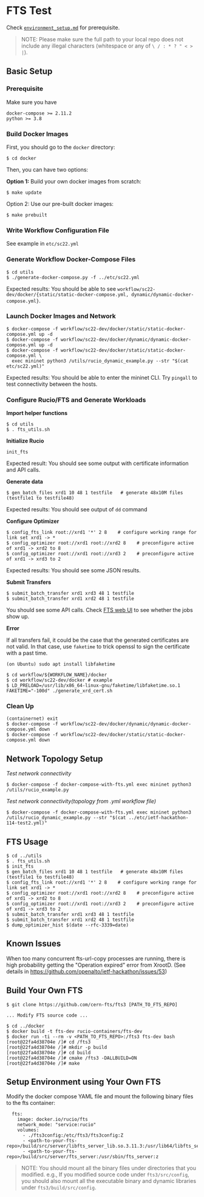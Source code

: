 # FTS Test

Check [`environment_setup.md`](environment_setup.md) for prerequisite.

> NOTE: Please make sure the full path to your local repo does not include any illegal characters (whitespace or any of `\ / : * ? " < > |`).

## Basic Setup

### Prerequisite

Make sure you have

```
docker-compose >= 2.11.2
python >= 3.8
```

### Build Docker Images

First, you should go to the `docker` directory:

```
$ cd docker
```

Then, you can have two options:

**Option 1:** Build your own docker images from scratch:

```
$ make update
```

Option 2: Use our pre-built docker images:

```
$ make prebuilt
```

### Write Workflow Configuration File

See example in `etc/sc22.yml`

### Generate Workflow Docker-Compose Files

```
$ cd utils
$ ./generate-docker-compose.py -f ../etc/sc22.yml
```

Expected results: You should be able to see `workflow/sc22-dev/docker/{static/static-docker-compose.yml, dynamic/dynamic-docker-compose.yml}`.

### Launch Docker Images and Network

```
$ docker-compose -f workflow/sc22-dev/docker/static/static-docker-compose.yml up -d
$ docker-compose -f workflow/sc22-dev/docker/dynamic/dynamic-docker-compose.yml up -d
$ docker-compose -f workflow/sc22-dev/docker/static/static-docker-compose.yml \
  exec mininet python3 /utils/rucio_dynamic_example.py --str "$(cat etc/sc22.yml)"
```

Expected results: You should be able to enter the mininet CLI. Try `pingall` to test connectivity between the hosts.

### Configure Rucio/FTS and Generate Workloads

**Import helper functions**

```
$ cd utils
$ . fts_utils.sh
```

**Initialize Rucio**

```
init_fts
```

Expected result: You should see some output with certificate information and API calls.

**Generate data**

```
$ gen_batch_files xrd1 10 48 1 testfile   # generate 48x10M files (testfile1 to testfile48)
```

Expected results: You should see output of `dd` command

**Configure Optimizer**

```
$ config_fts_link root://xrd1 '*' 2 8    # configure working range for link set xrd1 -> *
$ config_optimizer root://xrd1 root://xrd2 8    # preconfigure active of xrd1 -> xrd2 to 8
$ config_optimizer root://xrd1 root://xrd3 2    # preconfigure active of xrd1 -> xrd3 to 2
```

Expected results: You should see some JSON results.

**Submit Transfers**

```
$ submit_batch_transfer xrd1 xrd3 48 1 testfile
$ submit_batch_transfer xrd1 xrd2 48 1 testfile
```

You should see some API calls. Check [FTS web UI](https://localhost:8449/fts3/ftsmon/#/) to see whether the jobs show up.

**Error**

If all transfers fail, it could be the case that the generated certificates are not valid. In that case, use `faketime` to trick openssl to sign the certificate with a past time.

```
(on Ubuntu) sudo apt install libfaketime

$ cd workflow/${WORKFLOW_NAME}/docker
$ cd workflow/sc22-dev/docker # example
$ LD_PRELOAD=/usr/lib/x86_64-linux-gnu/faketime/libfaketime.so.1 FAKETIME="-100d" ./generate_xrd_cert.sh
```

### Clean Up

```
(containernet) exit
$ docker-compose -f workflow/sc22-dev/docker/dynamic/dynamic-docker-compose.yml down
$ docker-compose -f workflow/sc22-dev/docker/static/static-docker-compose.yml down
```


## Network Topology Setup

*Test network connectivity*
```
$ docker-compose -f docker-compose-with-fts.yml exec mininet python3 /utils/rucio_example.py
```

*Test network connectivity(topology from .yml workflow file)*
```
$ docker-compose -f docker-compose-with-fts.yml exec mininet python3 /utils/rucio_dynamic_example.py --str "$(cat ../etc/ietf-hackathon-114-test2.yml)"
```

## FTS Usage

```
$ cd ../utils
$ . fts_utils.sh
$ init_fts
$ gen_batch_files xrd1 10 48 1 testfile   # generate 48x10M files (testfile1 to testfile48)
$ config_fts_link root://xrd1 '*' 2 8    # configure working range for link set xrd1 -> *
$ config_optimizer root://xrd1 root://xrd2 8    # preconfigure active of xrd1 -> xrd2 to 8
$ config_optimizer root://xrd1 root://xrd3 2    # preconfigure active of xrd1 -> xrd3 to 2
$ submit_batch_transfer xrd1 xrd3 48 1 testfile
$ submit_batch_transfer xrd1 xrd2 48 1 testfile
$ dump_optimizer_hist $(date --rfc-3339=date)
```

## Known Issues

When too many concurrent fts-url-copy processes are running, there is high
probability getting the "Operation expired" error from XrootD. (See details in
<https://github.com/openalto/ietf-hackathon/issues/53>)

## Build Your Own FTS

```
$ git clone https://github.com/cern-fts/fts3 [PATH_TO_FTS_REPO]

... Modify FTS source code ...

$ cd ../docker
$ docker build -t fts-dev rucio-containers/fts-dev
$ docker run -ti --rm -v <PATH_TO_FTS_REPO>:/fts3 fts-dev bash
[root@22fa4d38704e /]# cd /fts3
[root@22fa4d38704e /]# mkdir -p build
[root@22fa4d38704e /]# cd build
[root@22fa4d38704e /]# cmake /fts3 -DALLBUILD=ON
[root@22fa4d38704e /]# make
```

## Setup Environment using Your Own FTS

Modify the docker compose YAML file and mount the following binary files to the
fts container:

```
  fts:
    image: docker.io/rucio/fts
    network_mode: "service:rucio"
    volumes:
      - ./fts3config:/etc/fts3/fts3config:Z
      - <path-to-your-fts-repo>/build/src/server/libfts_server_lib.so.3.11.3:/usr/lib64/libfts_server_lib.so:z
      - <path-to-your-fts-repo>/build/src/server/fts_server:/usr/sbin/fts_server:z
```

> NOTE: You should mount all the binary files under directories that you
> modified. e.g., If you modified source code under `fts3/src/config`, you
> should also mount all the executable binary and dynamic libraries under
> `fts3/build/src/config`.

